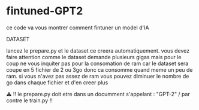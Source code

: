 # fintuned-GPT2
ce code va vous montrer comment fintuner un model d'IA

DATASET

lancez le prepare.py et le dataset ce creera automatiquement. vous devez faire attention comme le dataset demande plusieurs gigas mais pour le coup ne vous inquiter pas pour la consomation de ram car le dataset sera coupe en 5 fichier de 2 ou 3go donc ca consomme quand meme un peu de ram. si vous n'avez pas assez de ram vous pouvez diminuer le nombre de go dans chaque fichier et d'en creer plus 

⚠️  ‼️ le prepare.py doit etre dans un documment s'appelant : "GPT-2" / par contre le train.py   ‼️
